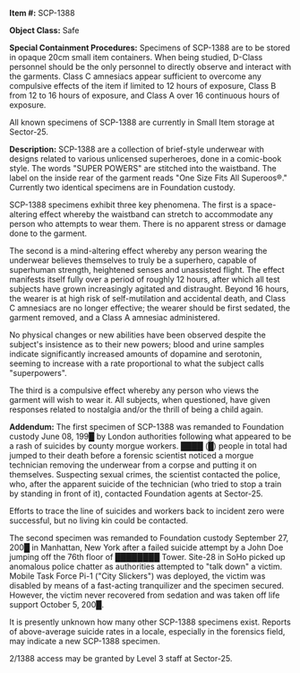 **Item #:** SCP-1388

**Object Class:** Safe

**Special Containment Procedures:** Specimens of SCP-1388 are to be stored in opaque 20cm small item containers. When being studied, D-Class personnel should be the only personnel to directly observe and interact with the garments. Class C amnesiacs appear sufficient to overcome any compulsive effects of the item if limited to 12 hours of exposure, Class B from 12 to 16 hours of exposure, and Class A over 16 continuous hours of exposure.

All known specimens of SCP-1388 are currently in Small Item storage at Sector-25.

**Description:** SCP-1388 are a collection of brief-style underwear with designs related to various unlicensed superheroes, done in a comic-book style. The words "SUPER POWERS" are stitched into the waistband. The label on the inside rear of the garment reads "One Size Fits All Superoos®." Currently two identical specimens are in Foundation custody.

SCP-1388 specimens exhibit three key phenomena. The first is a space-altering effect whereby the waistband can stretch to accommodate any person who attempts to wear them. There is no apparent stress or damage done to the garment.

The second is a mind-altering effect whereby any person wearing the underwear believes themselves to truly be a superhero, capable of superhuman strength, heightened senses and unassisted flight. The effect manifests itself fully over a period of roughly 12 hours, after which all test subjects have grown increasingly agitated and distraught. Beyond 16 hours, the wearer is at high risk of self-mutilation and accidental death, and Class C amnesiacs are no longer effective; the wearer should be first sedated, the garment removed, and a Class A amnesiac administered.

No physical changes or new abilities have been observed despite the subject's insistence as to their new powers; blood and urine samples indicate significantly increased amounts of dopamine and serotonin, seeming to increase with a rate proportional to what the subject calls "superpowers".

The third is a compulsive effect whereby any person who views the garment will wish to wear it. All subjects, when questioned, have given responses related to nostalgia and/or the thrill of being a child again.

**Addendum:** The first specimen of SCP-1388 was remanded to Foundation custody June 08, 199█ by London authorities following what appeared to be a rash of suicides by county morgue workers. ████ (█) people in total had jumped to their death before a forensic scientist noticed a morgue technician removing the underwear from a corpse and putting it on themselves. Suspecting sexual crimes, the scientist contacted the police, who, after the apparent suicide of the technician (who tried to stop a train by standing in front of it), contacted Foundation agents at Sector-25.

Efforts to trace the line of suicides and workers back to incident zero were successful, but no living kin could be contacted.

The second specimen was remanded to Foundation custody September 27, 200█ in Manhattan, New York after a failed suicide attempt by a John Doe jumping off the 76th floor of ████████ Tower. Site-28 in SoHo picked up anomalous police chatter as authorities attempted to "talk down" a victim. Mobile Task Force Pi-1 ("City Slickers") was deployed, the victim was disabled by means of a fast-acting tranquilizer and the specimen secured. However, the victim never recovered from sedation and was taken off life support October 5, 200█.

It is presently unknown how many other SCP-1388 specimens exist. Reports of above-average suicide rates in a locale, especially in the forensics field, may indicate a new SCP-1388 specimen.

2/1388 access may be granted by Level 3 staff at Sector-25.